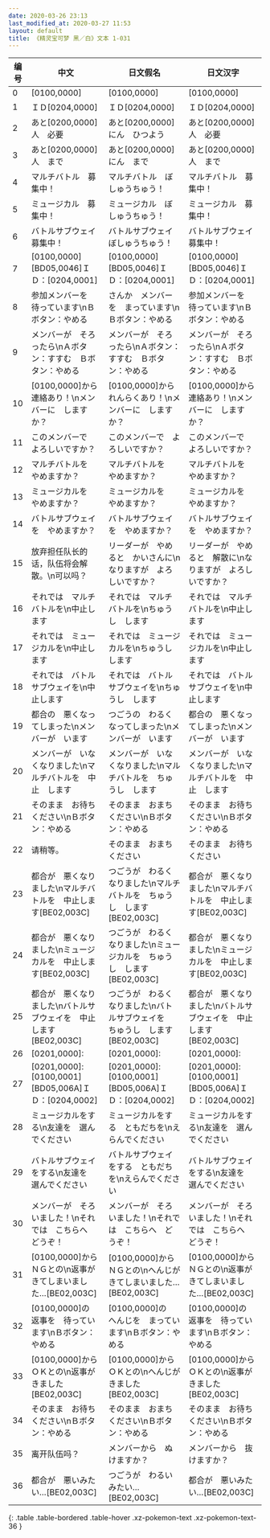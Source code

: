 ```yaml
---
date: 2020-03-26 23:13
last_modified_at: 2020-03-27 11:53
layout: default
title: 《精灵宝可梦 黑／白》文本 1-031
---
```

| 编号 | 中文 | 日文假名 | 日文汉字 |
| ---- | ---- | ---- | --- |
| 0 | [0100,0000] | [0100,0000] | [0100,0000] |
| 1 | ＩＤ[0204,0000] | ＩＤ[0204,0000] | ＩＤ[0204,0000] |
| 2 | あと[0200,0000]人　必要 | あと[0200,0000]にん　ひつよう | あと[0200,0000]人　必要 |
| 3 | あと[0200,0000]人　まで | あと[0200,0000]にん　まで | あと[0200,0000]人　まで |
| 4 | マルチバトル　募集中！ | マルチバトル　ぼしゅうちゅう！ | マルチバトル　募集中！ |
| 5 | ミュージカル　募集中！ | ミュージカル　ぼしゅうちゅう！ | ミュージカル　募集中！ |
| 6 | バトルサブウェイ　募集中！ | バトルサブウェイ　ぼしゅうちゅう！ | バトルサブウェイ　募集中！ |
| 7 | [0100,0000][BD05,0046]ＩＤ：[0204,0001] | [0100,0000][BD05,0046]ＩＤ：[0204,0001] | [0100,0000][BD05,0046]ＩＤ：[0204,0001] |
| 8 | 参加メンバーを　待っています\nＢボタン：やめる | さんか　メンバーを　まっています\nＢボタン：やめる | 参加メンバーを　待っています\nＢボタン：やめる |
| 9 | メンバーが　そろったら\nＡボタン：すすむ　Ｂボタン：やめる | メンバーが　そろったら\nＡボタン：すすむ　Ｂボタン：やめる | メンバーが　そろったら\nＡボタン：すすむ　Ｂボタン：やめる |
| 10 | [0100,0000]から　連絡あり！\nメンバーに　しますか？ | [0100,0000]から　れんらくあり！\nメンバーに　しますか？ | [0100,0000]から　連絡あり！\nメンバーに　しますか？ |
| 11 | このメンバーで　よろしいですか？ | このメンバーで　よろしいですか？ | このメンバーで　よろしいですか？ |
| 12 | マルチバトルを　やめますか？ | マルチバトルを　やめますか？ | マルチバトルを　やめますか？ |
| 13 | ミュージカルを　やめますか？ | ミュージカルを　やめますか？ | ミュージカルを　やめますか？ |
| 14 | バトルサブウェイを　やめますか？ | バトルサブウェイを　やめますか？ | バトルサブウェイを　やめますか？ |
| 15 | 放弃担任队长的话，队伍将会解散。\n可以吗？ | リーダーが　やめると　かいさんに\nなりますが　よろしいですか？ | リーダーが　やめると　解散に\nなりますが　よろしいですか？ |
| 16 | それでは　マルチバトルを\n中止します | それでは　マルチバトルを\nちゅうし　します | それでは　マルチバトルを\n中止します |
| 17 | それでは　ミュージカルを\n中止します | それでは　ミュージカルを\nちゅうし　します | それでは　ミュージカルを\n中止します |
| 18 | それでは　バトルサブウェイを\n中止します | それでは　バトルサブウェイを\nちゅうし　します | それでは　バトルサブウェイを\n中止します |
| 19 | 都合の　悪くなってしまった\nメンバーが　います | つごうの　わるくなってしまった\nメンバーが　います | 都合の　悪くなってしまった\nメンバーが　います |
| 20 | メンバーが　いなくなりました\nマルチバトルを　中止　します | メンバーが　いなくなりました\nマルチバトルを　ちゅうし　します | メンバーが　いなくなりました\nマルチバトルを　中止　します |
| 21 | そのまま　お待ちください\nＢボタン：やめる | そのまま　おまちください\nＢボタン：やめる | そのまま　お待ちください\nＢボタン：やめる |
| 22 | 请稍等。 | そのまま　おまちください | そのまま　お待ちください |
| 23 | 都合が　悪くなりました\nマルチバトルを　中止します[BE02,003C] | つごうが　わるくなりました\nマルチバトルを　ちゅうし　します[BE02,003C] | 都合が　悪くなりました\nマルチバトルを　中止します[BE02,003C] |
| 24 | 都合が　悪くなりました\nミュージカルを　中止します[BE02,003C] | つごうが　わるくなりました\nミュージカルを　ちゅうし　します[BE02,003C] | 都合が　悪くなりました\nミュージカルを　中止します[BE02,003C] |
| 25 | 都合が　悪くなりました\nバトルサブウェイを　中止します[BE02,003C] | つごうが　わるくなりました\nバトルサブウェイを　ちゅうし　します[BE02,003C] | 都合が　悪くなりました\nバトルサブウェイを　中止します[BE02,003C] |
| 26 | [0201,0000]: | [0201,0000]: | [0201,0000]: |
| 27 | [0201,0000]:[0100,0001][BD05,006A]ＩＤ：[0204,0002] | [0201,0000]:[0100,0001][BD05,006A]ＩＤ：[0204,0002] | [0201,0000]:[0100,0001][BD05,006A]ＩＤ：[0204,0002] |
| 28 | ミュージカルをする\n友達を　選んでください | ミュージカルをする　ともだちを\nえらんでください | ミュージカルをする\n友達を　選んでください |
| 29 | バトルサブウェイをする\n友達を　選んでください | バトルサブウェイをする　ともだちを\nえらんでください | バトルサブウェイをする\n友達を　選んでください |
| 30 | メンバーが　そろいました！\nそれでは　こちらへ　どうぞ！ | メンバーが　そろいました！\nそれでは　こちらへ　どうぞ！ | メンバーが　そろいました！\nそれでは　こちらへ　どうぞ！ |
| 31 | [0100,0000]から　ＮＧとの\n返事が　きてしまいました…[BE02,003C] | [0100,0000]から　ＮＧとの\nへんじが　きてしまいました…[BE02,003C] | [0100,0000]から　ＮＧとの\n返事が　きてしまいました…[BE02,003C] |
| 32 | [0100,0000]の　返事を　待っています\nＢボタン：やめる | [0100,0000]の　へんじを　まっています\nＢボタン：やめる | [0100,0000]の　返事を　待っています\nＢボタン：やめる |
| 33 | [0100,0000]から　ＯＫとの\n返事が　きました[BE02,003C] | [0100,0000]から　ＯＫとの\nへんじが　きました[BE02,003C] | [0100,0000]から　ＯＫとの\n返事が　きました[BE02,003C] |
| 34 | そのまま　お待ちください\nＢボタン：やめる | そのまま　おまちください\nＢボタン：やめる | そのまま　お待ちください\nＢボタン：やめる |
| 35 | 离开队伍吗？ | メンバーから　ぬけますか？ | メンバーから　抜けますか？ |
| 36 | 都合が　悪いみたい…[BE02,003C] | つごうが　わるいみたい…[BE02,003C] | 都合が　悪いみたい…[BE02,003C] |
{: .table .table-bordered .table-hover .xz-pokemon-text .xz-pokemon-text-36 }
